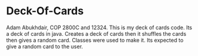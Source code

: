 # Deck-Of-Cards
Adam Abukhdair, COP 2800C and 12324.
This is my deck of cards code. Its a deck of cards in java. Creates a deck of cards then it shuffles the cards then gives a random card. Classes were used to make it. Its expected to give a random card to the user.
